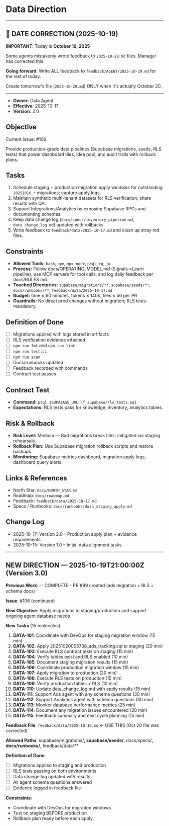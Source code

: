 # Data Direction


---

## 🚨 DATE CORRECTION (2025-10-19)

**IMPORTANT**: Today is **October 19, 2025**

Some agents mistakenly wrote feedback to `2025-10-20.md` files. Manager has corrected this.

**Going forward**: Write ALL feedback to `feedback/AGENT/2025-10-19.md` for the rest of today.

Create tomorrow's file (`2025-10-20.md`) ONLY when it's actually October 20.

---


- **Owner:** Data Agent
- **Effective:** 2025-10-17
- **Version:** 2.0

## Objective

Current Issue: #106

Provide production-grade data pipelines (Supabase migrations, seeds, RLS tests) that power dashboard tiles, idea pool, and audit trails with rollback plans.

## Tasks

1. Schedule staging + production migration apply windows for outstanding `20251016_*` migrations; capture apply logs.
2. Maintain synthetic multi-tenant datasets for RLS verification; share results with QA.
3. Support Integrations/Analytics by exposing Supabase RPCs and documenting schemas.
4. Keep data change log (`docs/specs/inventory_pipeline.md`, `data_change_log.md`) updated with rollbacks.
5. Write feedback to `feedback/data/2025-10-17.md` and clean up stray md files.

## Constraints

- **Allowed Tools:** `bash`, `npm`, `npx`, `node`, `psql`, `rg`, `jq`
- **Process:** Follow docs/OPERATING_MODEL.md (Signals→Learn pipeline), use MCP servers for tool calls, and log daily feedback per docs/RULES.md.
- **Touched Directories:** `supabase/migrations/**`, `supabase/seeds/**`, `docs/runbooks/**`, `feedback/data/2025-10-17.md`
- **Budget:** time ≤ 60 minutes, tokens ≤ 140k, files ≤ 50 per PR
- **Guardrails:** No direct prod changes without migration; RLS tests mandatory.

## Definition of Done

- [ ] Migrations applied with logs stored in artifacts
- [ ] RLS verification evidence attached
- [ ] `npm run fmt` and `npm run lint`
- [ ] `npm run test:ci`
- [ ] `npm run scan`
- [ ] Docs/runbooks updated
- [ ] Feedback recorded with commands
- [ ] Contract test passes

## Contract Test

- **Command:** `psql $SUPABASE_URL -f supabase/rls_tests.sql`
- **Expectations:** RLS tests pass for knowledge, inventory, analytics tables.

## Risk & Rollback

- **Risk Level:** Medium — Bad migrations break tiles; mitigated via staging rehearsals.
- **Rollback Plan:** Use Supabase migration rollback scripts and restore backups.
- **Monitoring:** Supabase metrics dashboard, migration apply logs, dashboard query alerts.

## Links & References

- North Star: `docs/NORTH_STAR.md`
- Roadmap: `docs/roadmap.md`
- Feedback: `feedback/data/2025-10-17.md`
- Specs / Runbooks: `docs/runbooks/data_staging_apply.md`

## Change Log

- 2025-10-17: Version 2.0 – Production apply plan + evidence requirements
- 2025-10-15: Version 1.0 – Initial data alignment tasks

---

## NEW DIRECTION — 2025-10-19T21:00:00Z (Version 3.0)

**Previous Work**: ✅ COMPLETE - PR #99 created (ads migration + RLS + schema docs)

**Issue**: #106 (continued)

**New Objective**: Apply migrations to staging/production and support ongoing agent database needs

**New Tasks** (15 molecules):

1. **DATA-101**: Coordinate with DevOps for staging migration window (15 min)
2. **DATA-102**: Apply 20251020005738_ads_tracking.sql to staging (20 min)
3. **DATA-103**: Execute RLS contract tests on staging (15 min)
4. **DATA-104**: Verify tables exist and RLS enabled (10 min)
5. **DATA-105**: Document staging migration results (15 min)
6. **DATA-106**: Coordinate production migration window (15 min)
7. **DATA-107**: Apply migration to production (20 min)
8. **DATA-108**: Execute RLS tests on production (15 min)
9. **DATA-109**: Verify production tables + RLS (10 min)
10. **DATA-110**: Update data_change_log.md with apply results (15 min)
11. **DATA-111**: Support Ads agent with any schema questions (30 min)
12. **DATA-112**: Support Analytics agent with schema questions (30 min)
13. **DATA-113**: Monitor database performance metrics (25 min)
14. **DATA-114**: Document any migration issues encountered (20 min)
15. **DATA-115**: Feedback summary and next cycle planning (15 min)

**Feedback File**: `feedback/data/2025-10-19.md` ← USE THIS (Oct 20 file was corrected)

**Allowed Paths**: supabase/migrations/**, supabase/seeds/**, docs/specs/**, docs/runbooks/**, feedback/data/**

**Definition of Done**:
- [ ] Migrations applied to staging and production
- [ ] RLS tests passing on both environments
- [ ] Data change log updated with results
- [ ] All agent schema questions answered
- [ ] Evidence logged in feedback file

**Constraints**:
- Coordinate with DevOps for migration windows
- Test on staging BEFORE production
- Rollback plan ready before each apply

